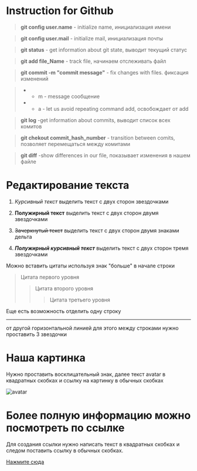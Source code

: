 # Instruction for Github

>**git config user.name** - initialize name, инициализация имени

>**git config user.mail** - initialize mail, инициализация почты

>**git status** - get information about git state, выводит текущий статус

>**git add file_Name** - track file, начинаем отслеживать файл

>**git commit -m "commit message"** - fix changes with files. фиксация изменений

>- - m - message сообщение
>- - a - let us avoid repeating command add, освобождает от add 

>**git log** -get information about commits, выводит список всех комитов

>**git chekout commit_hash_number** - transition between comits, позволяет перемещаться между комитами

>**git diff** -show differences in our file, показывает изменения в нашем файле

# Редактирование текста
1. *Курсивный текст* выделить текст с двух сторон звездочками

2. **Полужирный текст** выделить текст с двух сторон двумя звездочками

3. ~~Зачеркнутый текст~~ выделить текст с двух сторон двумя знаками дельта

4. ***Полужирный курсивный текст*** выделить текст с двух сторон тремя звездочками

Можно вставить цитаты используя знак "больше" в начале строки
>Цитата первого уровня
>>Цитата второго уровня
>>>Цитата третьего уровня

Еще есть возможность отделить одну строку 
***
от другой горизонтальной линией для этого между строками нужно проставить 3 звездочки
# Наша картинка 
Нужно проставить восклицательный знак, далее текст avatar в квадратных скобках и ссылку на картинку в обычных скобках

![avatar](https://miro.medium.com/max/1400/1*vB5N41B_wM8Bmgeq41262w.png)

# Более полную информацию можно посмотреть по ссылке
Для создания ссылки нужно написать текст в квадратных скобках и следом поставить ссылку в обычных скобках.

[Нажмите сюда](https://gist.github.com/Jekins/2bf2d0638163f1294637)